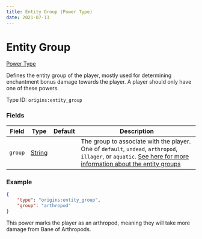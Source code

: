 ```yaml
---
title: Entity Group (Power Type)
date: 2021-07-13
---
```


# Entity Group

[Power Type](../power_types.md)

Defines the entity group of the player, mostly used for determining enchantment bonus damage towards the player. A player should only have one of these powers.

Type ID: `origins:entity_group`

### Fields

Field  | Type | Default | Description
-------|------|---------|-------------
`group` | [String](../data_types/string.md) | | The group to associate with the player. One of `default`, `undead`, `arthropod`, `illager`, or `aquatic`. [See here for more information about the entity groups](https://minecraft.fandom.com/wiki/Mob#Classification)

### Example
```json
{
    "type": "origins:entity_group",
	"group": "arthropod"
}
```
This power marks the player as an arthropod, meaning they will take more damage from Bane of Arthropods.
